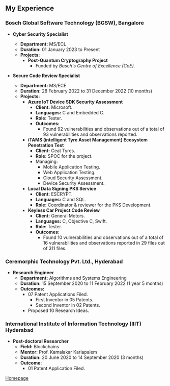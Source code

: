 <!--- load your font awesome icons for Font Awesome 5 --->
<link rel="stylesheet" href="https://maxcdn.bootstrapcdn.com/font-awesome/4.7.0/css/font-awesome.min.css">
<!--- load the theme js script after markdown-editor.min.js --->
<script src="/path/to/js/themes/fa5/theme.js"></script>

## My Experience

### Bosch Global Software Technology (BGSW), Bangalore

- **Cyber Security Specialist**
   - **Department:** MS/ECL
   - **Duration:** 01 January 2023 to Present
   - **Projects:**
      - **Post-Quantum Cryptography Project**
         - Funded by *Bosch's Centre of Excellence (CoE)*.

- **Secure Code Review Specialist**
   - **Department:** MS/ECE
   - **Duration:** 28 February 2022 to 31 December 2022 (10 months)
   - **Projects:**
      - **Azure IoT Device SDK Security Assessment**
         - **Client:** Microsoft.
         - **Languages:** C and Embedded C.
         - **Role:** Tester.
         - **Outcomes:**
            - Found 92 vulnerabilities and observations out of a total of 93 vulnerabilities and observations reported.
      - **iTAMS (intelligent Tyre Asset Management) Ecosystem Penetration Test**
         - **Client:** Ceat Tyres.
         - **Role:** SPOC for the project.
         - Managing:
            - Mobile Application Testing.
            - Web Application Testing.
            - Cloud Security Assessment.
            - Device Security Assessment.
      - **Local Data Signing PKS Service**
         - **Client:** ESCRYPT.
         - **Languages:** C and SQL.
         - **Role:** Coordinator & reviewer for the PKS Development.
      - **Keyless Car Project Code Review**
         - **Client:** General Motors.
         - **Languages:** C, Objective C, Swift.
         - **Role:** Tester.
         - **Outcomes:**
            - Found 10 vulnerabilities and observations out of a total of 16 vulnerabilities and observations reported in 29 files out of 311 files.

### Ceremorphic Technology Pvt. Ltd., Hyderabad

- **Research Engineer**
   - **Department:** Algorithms and Systems Engineering
   - **Duration:** 15 September 2020 to 11 February 2022 (1 year 5 months)
   - **Outcomes:**
      - 07 Patent Applications Filed.
         - First Inventor in 05 Patents.
         - Second Inventor in 02 Patents.
      - Proposed 10 Research Ideas.

### International Institute of Information Technology (IIIT) Hyderabad

- **Post-doctoral Researcher**
   - **Field:** Blockchains
   - **Mentor:** Prof. Kamalakar Karlapalem
   - **Duration:** 20 June 2020 to 14 September 2020 (3 months)
   - **Outcome:**
      - 01 Patent Application Filed.

[<i class="fa fa-arrow-circle-left"></i> Homepage](index)
